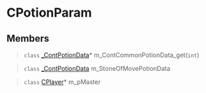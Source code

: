 # CPotionParam
 
## Members
 
> `class` [_ContPotionData](lua/classes/_ContPotionData.md)* m_ContCommonPotionData_get(`int`)
 
> `class` [_ContPotionData](lua/classes/_ContPotionData.md) m_StoneOfMovePotionData
 
> `class` [CPlayer](lua/classes/CPlayer.md)* m_pMaster
 
